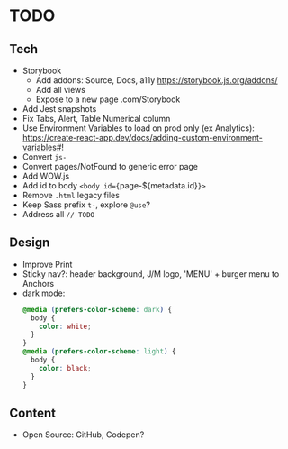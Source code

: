 # TODO

## Tech

- Storybook
  - Add addons: Source, Docs, a11y https://storybook.js.org/addons/
  - Add all views
  - Expose to a new page .com/Storybook
- Add Jest snapshots
- Fix Tabs, Alert, Table Numerical column
- Use Environment Variables to load on prod only (ex Analytics): https://create-react-app.dev/docs/adding-custom-environment-variables#!
- Convert `js-`
- Convert pages/NotFound to generic error page
- Add WOW.js
- Add id to body `<body id={`page-\${metadata.id}`}>`
- Remove `.html` legacy files
- Keep Sass prefix `t-`, explore `@use`?
- Address all `// TODO`

## Design

- Improve Print
- Sticky nav?: header background, J/M logo, 'MENU' + burger menu to Anchors
- dark mode:
  ```css
  @media (prefers-color-scheme: dark) {
    body {
      color: white;
    }
  }
  @media (prefers-color-scheme: light) {
    body {
      color: black;
    }
  }
  ```

## Content

- Open Source: GitHub, Codepen?
